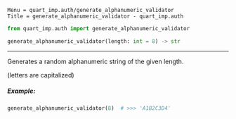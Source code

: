 ```
Menu = quart_imp.auth/generate_alphanumeric_validator
Title = generate_alphanumeric_validator - quart_imp.auth
```

```python
from quart_imp.auth import generate_alphanumeric_validator
```

```python
generate_alphanumeric_validator(length: int = 8) -> str
```

---

Generates a random alphanumeric string of the given length.

(letters are capitalized)

##### Example:

```python
generate_alphanumeric_validator(8)  # >>> 'A1B2C3D4'
```